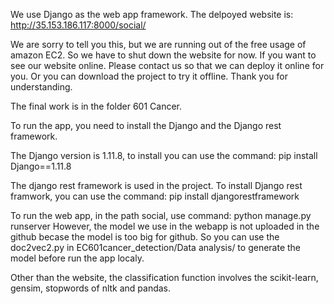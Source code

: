 We use Django as the web app framework. The delpoyed website is: http://35.153.186.117:8000/social/

We are sorry to tell you this, but we are running out of the free usage of amazon EC2. So we have to shut down the website for now. If you want to see our website online. Please contact us so that we can deploy it online for you. Or you can download the project to try it offline. Thank you for understanding.

The final work is in the folder 601 Cancer.

To run the app, you need to install the Django and the Django rest framework.

The Django version is 1.11.8, to install you can use the command: pip install Django==1.11.8

The django rest framework is used in the project. To install Django rest framwork, you can use the command: pip install djangorestframework

To run the web app, in the path social, use command: python manage.py runserver However, the model we use in the webapp is not uploaded in the github becase the model is too big for github. So you can use the doc2vec2.py in EC601cancer_detection/Data analysis/ to generate the model before run the app localy. 

Other than the website, the classification function involves the scikit-learn, gensim, stopwords of nltk and pandas.
